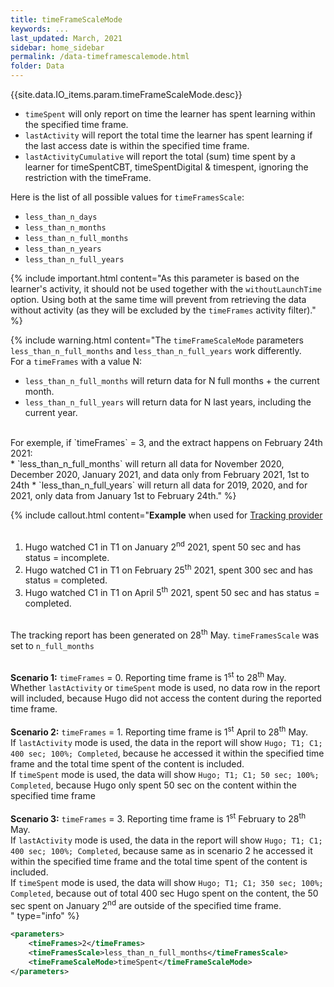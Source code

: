 ```yaml
---
title: timeFrameScaleMode
keywords: ...
last_updated: March, 2021
sidebar: home_sidebar
permalink: /data-timeframescalemode.html
folder: Data
---
```



{{site.data.IO_items.param.timeFrameScaleMode.desc}}

* `timeSpent` will only report on time the learner has spent learning within the specified time frame.
* `lastActivity` will report the total time the learner has spent learning if the last access date is within the specified time frame.
* `lastActivityCumulative` will report the total (sum) time spent by a learner for timeSpentCBT, timeSpentDigital & timespent, ignoring the restriction with the timeFrame.


Here is the list of all possible values for `timeFramesScale`:
* `less_than_n_days`
* `less_than_n_months`
* `less_than_n_full_months`
* `less_than_n_years`
* `less_than_n_full_years`


{% include important.html content="As this parameter is based on the learner's activity, it should not be used together with the `withoutLaunchTime` option. Using both at the same time will prevent from retrieving the data without activity (as they will be excluded by the `timeFrames` activity filter)." %}

{% include warning.html content="The `timeFrameScaleMode` parameters `less_than_n_full_months` and `less_than_n_full_years` work differently.<br/>
For a `timeFrames` with a value N:<br/>
* `less_than_n_full_months` will return data for N full months + the current month. 
* `less_than_n_full_years` will return data for N last years, including the current year.
<br/>
For exemple, if `timeFrames` = 3, and the extract happens on February 24th 2021:<br/>
* `less_than_n_full_months` will return all data for  November 2020, December 2020, January 2021, and data only from February 2021, 1st to 24th
* `less_than_n_full_years` will return all data for 2019, 2020, and for 2021, only data from January 1st to February 24th." %}

{% include callout.html content="**Example** when used for [Tracking provider](/tracking-provider.html)<br/><br/>
1. Hugo watched C1 in T1 on January 2<sup>nd</sup> 2021, spent 50 sec and has status = incomplete.<br/>
2. Hugo watched C1 in T1 on February 25<sup>th</sup> 2021, spent 300 sec and has status = completed.<br/>
3. Hugo watched C1 in T1 on April 5<sup>th</sup> 2021, spent 50 sec and has status = completed.<br/><br/>

The tracking report has been generated on 28<sup>th</sup> May. `timeFramesScale` was set to `n_full_months`<br/><br/>

**Scenario 1:** `timeFrames` = 0. Reporting time frame is 1<sup>st</sup> to 28<sup>th</sup> May.<br/>
Whether `lastActivity` or `timeSpent` mode is used, no data row in the report will included, because Hugo did not access the content during the reported time frame.<br/><br/>
**Scenario 2:** `timeFrames` = 1. Reporting time frame is 1<sup>st</sup> April to 28<sup>th</sup> May.<br/>
If `lastActivity` mode is used, the data in the report will show `Hugo; T1; C1; 400 sec; 100%; Completed`, because he accessed it within the specified time frame and the total time spent of the content is included.<br/>
If `timeSpent` mode is used, the data will show `Hugo; T1; C1; 50 sec; 100%; Completed`, because Hugo only spent 50 sec on the content within the specified time frame<br/><br/>
**Scenario 3:** `timeFrames` = 3. Reporting time frame is 1<sup>st</sup> February to 28<sup>th</sup> May.<br/>
If `lastActivity` mode is used, the data in the report will show `Hugo; T1; C1; 400 sec; 100%; Completed`, because same as in scenario 2 he accessed it within the specified time frame and the total time spent of the content is included.<br/>
If `timeSpent` mode is used, the data will show `Hugo; T1; C1; 350 sec; 100%; Completed`, because out of total 400 sec Hugo spent on the content, the 50 sec spent on January 2<sup>nd</sup> are outside of the specified time frame.<br/>
" type="info" %} 


```xml
<parameters>
    <timeFrames>2</timeFrames>
    <timeFramesScale>less_than_n_full_months</timeFramesScale>
	<timeFrameScaleMode>timeSpent</timeFrameScaleMode>
</parameters>
```




